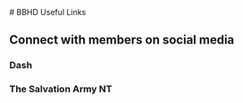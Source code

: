 <div id="fb-root"></div>
<script>(function(d, s, id) {
  var js, fjs = d.getElementsByTagName(s)[0];
  if (d.getElementById(id)) return;
  js = d.createElement(s); js.id = id;
  js.src = "//connect.facebook.net/en_GB/sdk.js#xfbml=1&version=v2.10&appId=195981967128530";
  fjs.parentNode.insertBefore(js, fjs);
}(document, 'script', 'facebook-jssdk'));</script>
# BBHD Useful Links

## Connect with members on social media

### Dash

<div class="fb-like" data-href="https://facebook.com/readysetdash" data-layout="button_count" data-action="like" data-size="small" data-show-faces="false" data-share="true"></div>

### The Salvation Army NT

<div class="fb-like" data-href="https://facebook.com/salvationarmyNT" data-layout="button_count" data-action="like" data-size="small" data-show-faces="false" data-share="true"></div>
